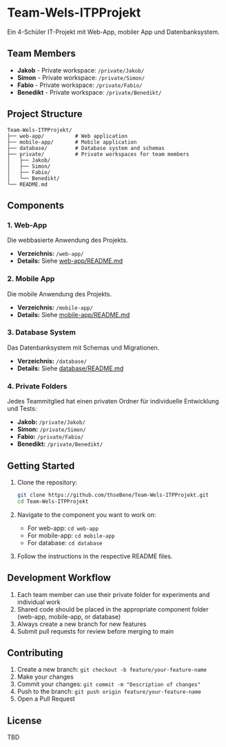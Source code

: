 # Team-Wels-ITPProjekt

Ein 4-Schüler IT-Projekt mit Web-App, mobiler App und Datenbanksystem.

## Team Members
- **Jakob** - Private workspace: `/private/Jakob/`
- **Simon** - Private workspace: `/private/Simon/`
- **Fabio** - Private workspace: `/private/Fabio/`
- **Benedikt** - Private workspace: `/private/Benedikt/`

## Project Structure

```
Team-Wels-ITPProjekt/
├── web-app/          # Web application
├── mobile-app/       # Mobile application
├── database/         # Database system and schemas
├── private/          # Private workspaces for team members
│   ├── Jakob/
│   ├── Simon/
│   ├── Fabio/
│   └── Benedikt/
└── README.md
```

## Components

### 1. Web-App
Die webbasierte Anwendung des Projekts.
- **Verzeichnis:** `/web-app/`
- **Details:** Siehe [web-app/README.md](web-app/README.md)

### 2. Mobile App
Die mobile Anwendung des Projekts.
- **Verzeichnis:** `/mobile-app/`
- **Details:** Siehe [mobile-app/README.md](mobile-app/README.md)

### 3. Database System
Das Datenbanksystem mit Schemas und Migrationen.
- **Verzeichnis:** `/database/`
- **Details:** Siehe [database/README.md](database/README.md)

### 4. Private Folders
Jedes Teammitglied hat einen privaten Ordner für individuelle Entwicklung und Tests:
- **Jakob:** `/private/Jakob/`
- **Simon:** `/private/Simon/`
- **Fabio:** `/private/Fabio/`
- **Benedikt:** `/private/Benedikt/`

## Getting Started

1. Clone the repository:
   ```bash
   git clone https://github.com/thseBene/Team-Wels-ITPProjekt.git
   cd Team-Wels-ITPProjekt
   ```

2. Navigate to the component you want to work on:
   - For web-app: `cd web-app`
   - For mobile-app: `cd mobile-app`
   - For database: `cd database`

3. Follow the instructions in the respective README files.

## Development Workflow

1. Each team member can use their private folder for experiments and individual work
2. Shared code should be placed in the appropriate component folder (web-app, mobile-app, or database)
3. Always create a new branch for new features
4. Submit pull requests for review before merging to main

## Contributing

1. Create a new branch: `git checkout -b feature/your-feature-name`
2. Make your changes
3. Commit your changes: `git commit -m "Description of changes"`
4. Push to the branch: `git push origin feature/your-feature-name`
5. Open a Pull Request

## License

TBD
